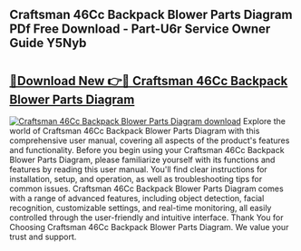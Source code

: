## Craftsman 46Cc Backpack Blower Parts Diagram PDf Free Download - Part-U6r Service Owner Guide Y5Nyb

# <h2><a href="http://dfldi09.blite.top/?on=Craftsman+46Cc+Backpack+Blower+Parts+Diagram">🔗Download New 👉🔴 Craftsman 46Cc Backpack Blower Parts Diagram</a></h2>

[![Craftsman 46Cc Backpack Blower Parts Diagram download](https://i.imgur.com/lujVjoI.png)](http://dfldi09.blite.top/?on=Craftsman+46Cc+Backpack+Blower+Parts+Diagram)
Explore the world of Craftsman 46Cc Backpack Blower Parts Diagram with this comprehensive user manual, covering all aspects of the product's features and functionality. Before you begin using your Craftsman 46Cc Backpack Blower Parts Diagram, please familiarize yourself with its functions and features by reading this user manual. You'll find clear instructions for installation, setup, and operation, as well as troubleshooting tips for common issues. Craftsman 46Cc Backpack Blower Parts Diagram comes with a range of advanced features, including object detection, facial recognition, customizable settings, and real-time monitoring, all easily controlled through the user-friendly and intuitive interface. Thank You for Choosing Craftsman 46Cc Backpack Blower Parts Diagram. We value your trust and support.
